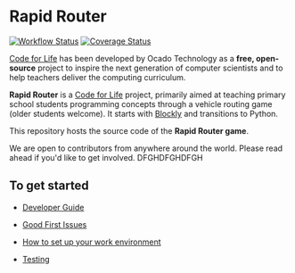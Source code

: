 # Rapid Router

[![Workflow Status](https://github.com/ocadotechnology/rapid-router/actions/workflows/ci.yml/badge.svg)](https://github.com/ocadotechnology/rapid-router/actions/workflows/ci.yml)
[![Coverage Status](https://codecov.io/gh/ocadotechnology/rapid-router/branch/master/graph/badge.svg)](https://codecov.io/gh/ocadotechnology/rapid-router)

[Code for Life](https://www.codeforlife.education/) has been developed by Ocado Technology as a **free, open-source** project to inspire the next generation of computer scientists and to help teachers deliver the computing curriculum.

**Rapid Router** is a [Code for Life](https://www.codeforlife.education/) project, primarily aimed at teaching primary school students programming concepts through a vehicle routing game (older students welcome). It starts with [Blockly](https://developers.google.com/blockly) and transitions to Python.

This repository hosts the source code of the **Rapid Router game**.
 
We are open to contributors from anywhere around the world. Please read ahead if you'd like to get involved.
DFGHDFGHDFGH
## To get started

- [Developer Guide](https://docs.codeforlife.education/developer-guide)

- [Good First Issues](https://github.com/ocadotechnology/rapid-router/contribute)

- [How to set up your work environment](https://docs.codeforlife.education/git/common-setup)

- [Testing](https://docs.codeforlife.education/git/testing)

